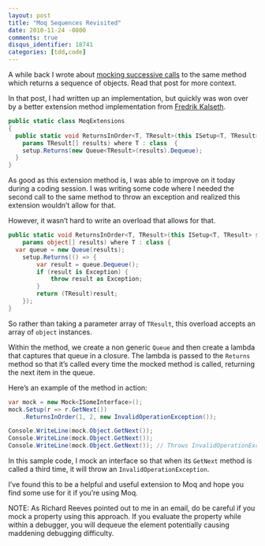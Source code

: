 ```yaml
---
layout: post
title: "Moq Sequences Revisited"
date: 2010-11-24 -0800
comments: true
disqus_identifier: 18741
categories: [tdd,code]
---
```

A while back I wrote about [mocking successive
calls](http://haacked.com/archive/2009/09/29/moq-sequences.aspx "Successive Method Calls With Moq")
to the same method which returns a sequence of objects. Read that post
for more context.

In that post, I had written up an implementation, but quickly was won
over by a better extension method implementation from [Fredrik
Kalseth](http://iridescence.no/ "Fredrik Kalseth").

```csharp
public static class MoqExtensions
{
  public static void ReturnsInOrder<T, TResult>(this ISetup<T, TResult> setup, 
    params TResult[] results) where T : class  {
    setup.Returns(new Queue<TResult>(results).Dequeue);
  }
}
```

As good as this extension method is, I was able to improve on it today
during a coding session. I was writing some code where I needed the
second call to the same method to throw an exception and realized this
extension wouldn’t allow for that.

However, it wasn’t hard to write an overload that allows for that.

```csharp
public static void ReturnsInOrder<T, TResult>(this ISetup<T, TResult> setup,
    params object[] results) where T : class {
  var queue = new Queue(results);
    setup.Returns(() => {
        var result = queue.Dequeue();
        if (result is Exception) {
            throw result as Exception;
        }
        return (TResult)result;
    });
}
```

So rather than taking a parameter array of `TResult`, this overload
accepts an array of `object` instances.

Within the method, we create a non generic `Queue` and then create a
lambda that captures that queue in a closure. The lambda is passed to
the `Returns` method so that it’s called every time the mocked method is
called, returning the next item in the queue.

Here’s an example of the method in action:

```csharp
var mock = new Mock<ISomeInterface>();
mock.Setup(r => r.GetNext())
    .ReturnsInOrder(1, 2, new InvalidOperationException());

Console.WriteLine(mock.Object.GetNext());
Console.WriteLine(mock.Object.GetNext());
Console.WriteLine(mock.Object.GetNext()); // Throws InvalidOperationException
```

In this sample code, I mock an interface so that when its `GetNext`
method is called a third time, it will throw an
`InvalidOperationException`.

I’ve found this to be a helpful and useful extension to Moq and hope you
find some use for it if you’re using Moq.

NOTE: As Richard Reeves pointed out to me in an email, do be careful if
you mock a property using this approach. If you evaluate the property
while within a debugger, you will dequeue the element potentially
causing maddening debugging difficulty.

